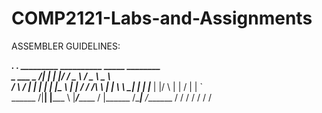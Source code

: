 COMP2121-Labs-and-Assignments
=============================

ASSEMBLER GUIDELINES:


____________________.____      .___  _________ __________    _____  ________   
\_   ___ \__    ___/|    |     |   |/   _____/ \______   \  /  _  \ \______ \  
/    \  \/ |    |   |    |     |   |\_____  \   |    |  _/ /  /_\  \ |    |  \ 
\     \____|    |   |    |___  |   |/        \  |    |   \/    |    \|    `   \
 \______  /|____|   |_______ \ |___/_______  /  |______  /\____|__  /_______  /
        \/                  \/             \/          \/         \/        \/ 